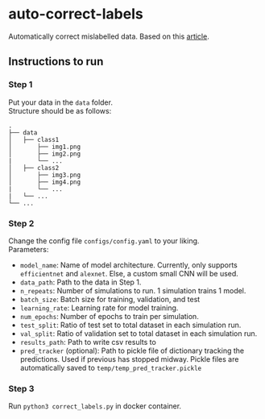 # auto-correct-labels
Automatically correct mislabelled data. Based on this [article](https://medium.com/@yalcinmurat1986/auto-correcting-mislabeled-data-7a4098c77357).

## Instructions to run
### Step 1
Put your data in the `data` folder.  
Structure should be as follows:  
```
.
├── data
│   ├── class1
│       ├── img1.png
│       ├── img2.png
|       └── ...
│   ├── class2 
│       ├── img3.png
│       ├── img4.png
|       └── ...
|   └── ...
└── ...
```

### Step 2
Change the config file `configs/config.yaml` to your liking.  
Parameters:  
- `model_name`: Name of model architecture. Currently, only supports `efficientnet` and `alexnet`. Else, a custom small CNN will be used.  
- `data_path`: Path to the data in Step 1.
- `n_repeats`: Number of simulations to run. 1 simulation trains 1 model.  
- `batch_size`: Batch size for training, validation, and test  
- `learning_rate`: Learning rate for model training.  
- `num_epochs`: Number of epochs to train per simulation.  
- `test_split`: Ratio of test set to total dataset in each simulation run.  
- `val_split`: Ratio of validation set to total dataset in each simulation run.  
- `results_path`: Path to write csv results to
- `pred_tracker` (optional): Path to pickle file of dictionary tracking the predictions. Used if previous has stopped midway. Pickle files are automatically saved to `temp/temp_pred_tracker.pickle`  

### Step 3  
Run `python3 correct_labels.py` in docker container.  
